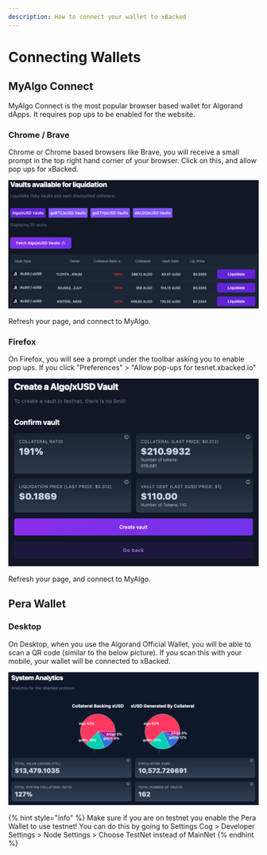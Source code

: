 ```yaml
---
description: How to connect your wallet to xBacked
---
```


# Connecting Wallets

## MyAlgo Connect

MyAlgo Connect is the most popular browser based wallet for Algorand dApps. It requires pop ups to be enabled for the website.

### Chrome / Brave

Chrome or Chrome based browsers like Brave, you will receive a small prompt in the top right hand corner of your browser. Click on this, and allow pop ups for xBacked.

![](<../.gitbook/assets/image (1).png>)

Refresh your page, and connect to MyAlgo.

### Firefox

On Firefox, you will see a prompt under the toolbar asking you to enable pop ups. If you click "Preferences" > "Allow pop-ups for tesnet.xbacked.io"

![](<../.gitbook/assets/image (9).png>)

Refresh your page, and connect to MyAlgo.

## Pera Wallet

### Desktop

On Desktop, when you use the Algorand Official Wallet, you will be able to scan a QR code (similar to the below picture). If you scan this with your mobile, your wallet will be connected to xBacked.

![](<../.gitbook/assets/image (8).png>)

{% hint style="info" %}
Make sure if you are on testnet you enable the Pera Wallet to use testnet! You can do this by going to Settings Cog > Developer Settings > Node Settings > Choose TestNet instead of MainNet
{% endhint %}
